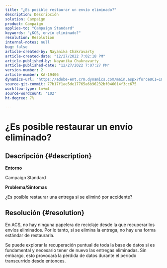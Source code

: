 ```yaml
---
title: "¿Es posible restaurar un envío eliminado?"
description: Descripción
solution: Campaign
product: Campaign
applies-to: "Campaign Standard"
keywords: "¿KCS, envío eliminado?"
resolution: Resolution
internal-notes: null
bug: false
article-created-by: Nayanika Chakravarty
article-created-date: "12/27/2022 7:02:18 PM"
article-published-by: Nayanika Chakravarty
article-published-date: "12/27/2022 7:07:27 PM"
version-number: 2
article-number: KA-19406
dynamics-url: "https://adobe-ent.crm.dynamics.com/main.aspx?forceUCI=1&pagetype=entityrecord&etn=knowledgearticle&id=2a233af7-1886-ed11-81ac-6045bd006079"
source-git-commit: 77b17f1ae5de17765a6b96232bf046014f3cc675
workflow-type: tm+mt
source-wordcount: '102'
ht-degree: 7%

---
```


# ¿Es posible restaurar un envío eliminado?

## Descripción {#description}


<b>Entorno</b>

Campaign Standard

<b>Problema/Síntomas</b>

¿Es posible restaurar una entrega si se eliminó por accidente?


## Resolución {#resolution}


En ACS, no hay ninguna papelera de reciclaje desde la que recuperar los envíos eliminados. Por lo tanto, si se elimina la entrega, no hay una forma estándar de restaurarla.

Se puede explorar la recuperación puntual de toda la base de datos si es fundamental y necesario tener de nuevo las entregas eliminadas. Sin embargo, esto provocará la pérdida de datos durante el período transcurrido desde entonces.
